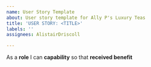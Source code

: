 ```yaml
---
name: User Story Template
about: User story template for Ally P's Luxury Teas
title: 'USER STORY: <TITLE>'
labels: ''
assignees: AlistairDriscoll

---
```


As a **role** I can **capability** so that **received benefit**
